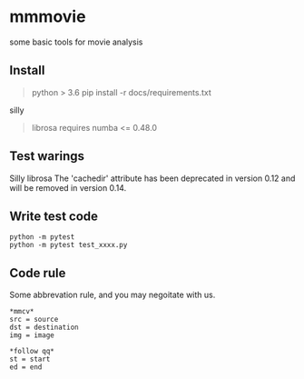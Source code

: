# mmmovie
some basic tools for movie analysis

## Install 
> python > 3.6
> pip install -r docs/requirements.txt

silly
>librosa requires numba <= 0.48.0

## Test warings
Silly librosa  The 'cachedir' attribute has been deprecated in version 0.12 and will be removed in version 0.14.

## Write test code
```
python -m pytest
python -m pytest test_xxxx.py
```

## Code rule
Some abbrevation rule, and you may negoitate with us.

```
*mmcv*
src = source 
dst = destination
img = image
```

```
*follow qq*
st = start 
ed = end
```